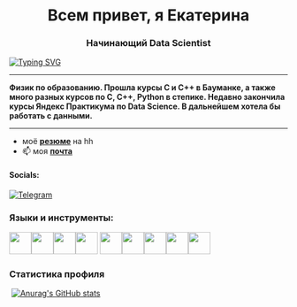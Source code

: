 <h1 align="center">Всем привет, я Екатерина</h1>
<h3 align="center">Начинающий Data Scientist</h3>

 [![Typing SVG](https://readme-typing-svg.herokuapp.com?color=%2336DDA7&lines=Активно+ищу+работу)](https://git.io/typing-svg) 

---

**Физик по образованию. Прошла курсы С и С++ в Бауманке, а также много разных курсов по С, С++, Python в степике. Недавно закончила курсы Яндекс Практикума по Data Science. В дальнейшем хотела бы работать с данными.**

---
- моё [**резюме**](https://hh.ru/resume/502d2bd9ff097b9d350039ed1f717150755133) на hh
- 📫 моя [**почта**](<podolyankatrusyenka@yandex.ru>)

#### Socials:
[![Telegram](https://img.shields.io/badge/-Telegram-090909?style=for-the-badge&logo=telegram&logoColor=27A0D9)](https://t.me/PodolyanEkaterina)
 
### Языки и инструменты:
<img src="https://cdn.jsdelivr.net/gh/devicons/devicon/icons/python/python-original.svg" height="40" width="40" /><img src="https://cdn.jsdelivr.net/gh/devicons/devicon/icons/cplusplus/cplusplus-original.svg" height="40" width="40" /><img src="https://cdn.jsdelivr.net/gh/devicons/devicon/icons/c/c-original.svg" height="40" width="40" /><img src="https://cdn.jsdelivr.net/gh/devicons/devicon/icons/postgresql/postgresql-original-wordmark.svg" height="40" width="40" />
<img src="https://cdn.jsdelivr.net/gh/devicons/devicon/icons/jupyter/jupyter-original-wordmark.svg" height="40" width="40" /><img src="https://cdn.jsdelivr.net/gh/devicons/devicon/icons/markdown/markdown-original.svg" height="40" width="40" /><img src="https://cdn.jsdelivr.net/gh/devicons/devicon/icons/pandas/pandas-original-wordmark.svg" height="40" width="40" /><img src="https://cdn.jsdelivr.net/gh/devicons/devicon/icons/visualstudio/visualstudio-plain.svg" height="40" width="40" /><img src="https://cdn.jsdelivr.net/gh/devicons/devicon/icons/vscode/vscode-original-wordmark.svg" height="40" width="40" />


### Статистика профиля
![]()
[![Anurag's GitHub stats](https://github-readme-stats.vercel.app/api?username=EkaterinaPodolyan)](https://github.com/anuraghazra/github-readme-stats)

